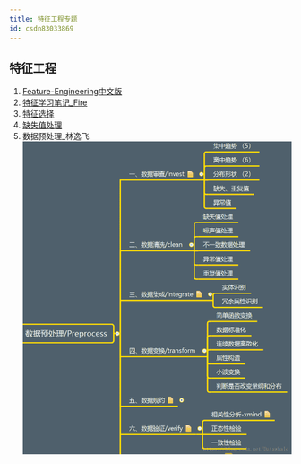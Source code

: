 ```yaml
---
title: 特征工程专题
id: csdn83033869
---
```


## 特征工程

1.  [Feature-Engineering中文版](https://github.com/apachecn/feature-engineering-for-ml-zh)
2.  [特征学习笔记_Fire](https://github.com/fire717/Machine-Learning/blob/master/other/note/FeatureEngneering.md)
3.  [特征选择](https://blog.csdn.net/shingle_/article/details/51725054)
4.  [缺失值处理](https://blog.csdn.net/Katherine_hsr/article/details/80279963)
5.  数据预处理_林逸飞![在这里插入图片描述](../img/ce0fe9d4b065b5bcbbbe53df67fd5add.png)